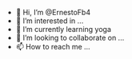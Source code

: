 - 👋 Hi, I’m @ErnestoFb4
- 👀 I’m interested in ...
- 🌱 I’m currently learning yoga
- 💞️ I’m looking to collaborate on ...
- 📫 How to reach me ...

<!---
ErnestoFb4/ErnestoFb4 is a ✨ special ✨ repository because its `README.md` (this file) appears on your GitHub profile.
You can click the Preview link to take a look at your changes.
--->
